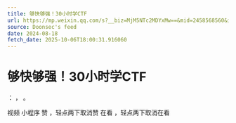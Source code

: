 ```yaml
---
title: 够快够强！30小时学CTF
url: https://mp.weixin.qq.com/s?__biz=MjM5NTc2MDYxMw==&mid=2458568560&idx=2&sn=64f88cb477e29d809b32bb61a6119bae
source: Doonsec's feed
date: 2024-08-18
fetch_date: 2025-10-06T18:00:31.916060
---
```


# 够快够强！30小时学CTF

：
，
。

视频
小程序
赞
，轻点两下取消赞
在看
，轻点两下取消在看